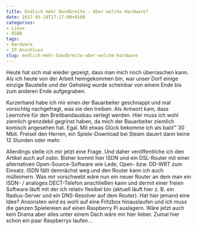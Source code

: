 ```yaml
---
title: Endlich mehr Bandbreite - Aber welche Hardware?
date: 2017-05-18T17:17:00+0100
categories:
- Linux
- OSBN
tags:
- Hardware
- IP-Anschluss
slug: endlich-mehr-bandbreite-aber-welche-hardware
---
```

Heute hat sich mal wieder gezeigt, dass man mich noch überraschen kann. Als ich heute von der Arbeit heimgekommen bin, war unser Dorf einige einzige Baustelle und der Gehsteig wurde scheinbar von einem Ende bis zum anderen Ende aufgegraben.

Kurzerhand habe ich mir einen der Bauarbeiter geschnappt und mal vorsichtig nachgefragt, was sie den treiben. Als Antwort kam, dass Leerrohre für den Breitbandausbau verlegt werden. Hier muss ich wohl ziemlich grenzdebil gegrinst haben, da mich der Bauarbeiter ziemlich komisch angesehen hat. Egal. Mit etwas Glück bekomme ich als bald™ 30 Mbit. Preiset den Herren, ein Spiele-Download bei Steam dauert dann keine 12 Stunden oder mehr.

Allerdings stelle ich mir jetzt eine Frage. Und daher veröffentliche ich den Artikel auch auf osbn. Bisher kommt hier ISDN und ein DSL-Router mit einer alternativen Open-Source-Software wie Lede, Open- bzw. DD-WRT zum Einsatz. ISDN fällt demnächst weg und den Router kann ich auch mülleimern. Was mir vorschwebt wäre nun ein neuer Router an dem man ein ISDN- / analoges DECT-Telefon anschließen kann und dermit einer freien Software läuft mit der ich relativ flexibel bin (aktuell läuft hier z. B. ein Radius-Server und ein DNS-Resolver auf dem Router). Hat hier jemand eine Idee? Ansonsten wird es wohl auf eine Fritzbox hinauslaufen und ich muss die ganzen Spielereien auf einen Raspberry Pi auslagern. Wäre jetzt auch kein Drama aber alles unter einem Dach wäre mir hier lieber. Zumal hier schon ein paar Raspberrys laufen...
